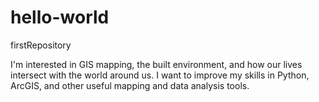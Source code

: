 # hello-world
firstRepository

I'm interested in GIS mapping, the built environment, and how our lives intersect with the world around us. I want to improve my skills in Python, ArcGIS, and other useful mapping and data analysis tools.
